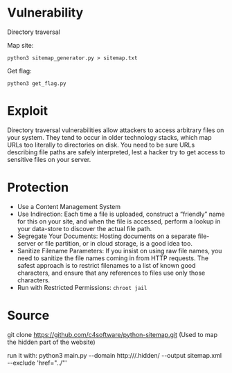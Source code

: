 # Vulnerability

Directory traversal 

Map site:
```
python3 sitemap_generator.py > sitemap.txt
```

Get flag:
```
python3 get_flag.py
```

# Exploit

Directory traversal vulnerabilities allow attackers to access arbitrary files on your system. They tend to occur in older technology stacks, which map URLs too literally to directories on disk.
You need to be sure URLs describing file paths are safely interpreted, lest a hacker try to get access to sensitive files on your server.

# Protection

- Use a Content Management System
- Use Indirection: Each time a file is uploaded, construct a “friendly” name for this on your site, and when the file is accessed, perform a lookup in your data-store to discover the actual file path.
- Segregate Your Documents: Hosting documents on a separate file-server or file partition, or in cloud storage, is a good idea too.
- Sanitize Filename Parameters: If you insist on using raw file names, you need to sanitize the file names coming in from HTTP requests. The safest approach is to restrict filenames to a list of known good characters, and ensure that any references to files use only those characters.
- Run with Restricted Permissions: `chroot jail`

# Source 
git clone https://github.com/c4software/python-sitemap.git (Used to map the hidden part of the website)

run it with:
python3 main.py --domain http://<IP>/.hidden/ --output sitemap.xml --exclude 'href="../"'
